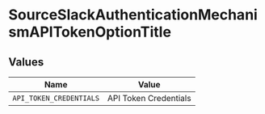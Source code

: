 # SourceSlackAuthenticationMechanismAPITokenOptionTitle


## Values

| Name                    | Value                   |
| ----------------------- | ----------------------- |
| `API_TOKEN_CREDENTIALS` | API Token Credentials   |